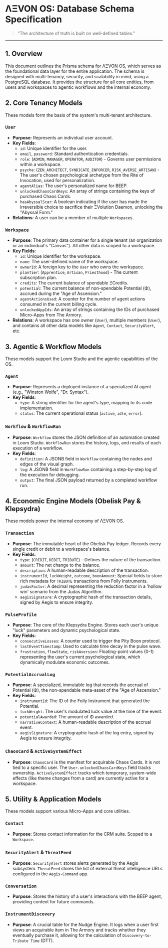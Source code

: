 
# ΛΞVON OS: Database Schema Specification

> "The architecture of truth is built on well-defined tables."

---

## 1. Overview

This document outlines the Prisma schema for ΛΞVON OS, which serves as the foundational data layer for the entire application. The schema is designed with multi-tenancy, security, and scalability in mind, using a PostgreSQL database. It provides the structure for all core entities, from users and workspaces to agentic workflows and the internal economy.

## 2. Core Tenancy Models

These models form the basis of the system's multi-tenant architecture.

### `User`
-   **Purpose**: Represents an individual user account.
-   **Key Fields**:
    -   `id`: Unique identifier for the user.
    -   `email`, `password`: Standard authentication credentials.
    -   `role`: (`ADMIN`, `MANAGER`, `OPERATOR`, `AUDITOR`) - Governs user permissions within a workspace.
    -   `psyche`: (`ZEN_ARCHITECT`, `SYNDICATE_ENFORCER`, `RISK_AVERSE_ARTISAN`) - The user's chosen psychological archetype from the Rite of Invocation, used for personalization.
    -   `agentAlias`: The user's personalized name for BEEP.
    -   `unlockedChaosCardKeys`: An array of strings containing the keys of purchased Chaos Cards.
    -   `hasAbyssalScar`: A boolean indicating if the user has made the irreversible choice to sacrifice their ΞVolution Daemon, unlocking the "Abyssal Form."
-   **Relations**: A user can be a member of multiple `Workspace`s.

### `Workspace`
-   **Purpose**: The primary data container for a single tenant (an organization or an individual's "Canvas"). All other data is scoped to a workspace.
-   **Key Fields**:
    -   `id`: Unique identifier for the workspace.
    -   `name`: The user-defined name of the workspace.
    -   `ownerId`: A foreign key to the `User` who owns the workspace.
    -   `planTier`: (`Apprentice`, `Artisan`, `Priesthood`) - The current subscription plan.
    -   `credits`: The current balance of spendable ΞCredits.
    -   `potential`: The current balance of non-spendable Potential (Φ), accrued during the "Age of Ascension."
    -   `agentActionsUsed`: A counter for the number of agent actions consumed in the current billing cycle.
    -   `unlockedAppIds`: An array of strings containing the IDs of purchased Micro-Apps from The Armory.
-   **Relations**: A workspace has one owner (`User`), multiple members (`User`), and contains all other data models like `Agent`, `Contact`, `SecurityAlert`, etc.

## 3. Agentic & Workflow Models

These models support the Loom Studio and the agentic capabilities of the OS.

### `Agent`
-   **Purpose**: Represents a deployed instance of a specialized AI agent (e.g., "Winston Wolfe", "Dr. Syntax").
-   **Key Fields**:
    -   `type`: A string identifier for the agent's type, mapping to its code implementation.
    -   `status`: The current operational status (`active`, `idle`, `error`).

### `Workflow` & `WorkflowRun`
-   **Purpose**: `Workflow` stores the JSON definition of an automation created in Loom Studio. `WorkflowRun` stores the history, logs, and results of each execution of a workflow.
-   **Key Fields**:
    -   `definition`: A JSONB field in `Workflow` containing the nodes and edges of the visual graph.
    -   `log`: A JSONB field in `WorkflowRun` containing a step-by-step log of the execution for debugging.
    -   `output`: The final JSON payload returned by a completed workflow run.

## 4. Economic Engine Models (Obelisk Pay & Klepsydra)

These models power the internal economy of ΛΞVON OS.

### `Transaction`
-   **Purpose**: The immutable heart of the Obelisk Pay ledger. Records every single credit or debit to a workspace's balance.
-   **Key Fields**:
    -   `type`: (`CREDIT`, `DEBIT`, `TRIBUTE`) - Defines the nature of the transaction.
    -   `amount`: The net change to the balance.
    -   `description`: A human-readable description of the transaction.
    -   `instrumentId`, `luckWeight`, `outcome`, `boonAmount`: Special fields to store rich metadata for `TRIBUTE` transactions from Folly Instruments.
    -   `judasFactor`: A decimal representing the reduction factor in a 'hollow win' scenario from the Judas Algorithm.
    -   `aegisSignature`: A cryptographic hash of the transaction details, signed by Aegis to ensure integrity.

### `PulseProfile`
-   **Purpose**: The core of the Klepsydra Engine. Stores each user's unique "luck" parameters and dynamic psychological state.
-   **Key Fields**:
    -   `consecutiveLosses`: A counter used to trigger the Pity Boon protocol.
    -   `lastEventTimestamp`: Used to calculate time decay in the pulse wave.
    -   `frustration`, `flowState`, `riskAversion`: Floating-point values (0-1) representing the user's current psychological state, which dynamically modulate economic outcomes.

### `PotentialAccrualLog`
-   **Purpose**: A specialized, immutable log that records the accrual of Potential (Φ), the non-spendable meta-asset of the "Age of Ascension."
-   **Key Fields**:
    -   `instrumentId`: The ID of the Folly Instrument that generated the Potential.
    -   `luckWeight`: The user's modulated luck value at the time of the event.
    -   `potentialAwarded`: The amount of Φ awarded.
    -   `narrativeContext`: A human-readable description of the accrual event.
    -   `aegisSignature`: A cryptographic hash of the log entry, signed by Aegis to ensure integrity.

### `ChaosCard` & `ActiveSystemEffect`
-   **Purpose**: `ChaosCard` is the manifest for acquirable Chaos Cards. It is not tied to a specific user. The `User.unlockedChaosCardKeys` field tracks ownership. `ActiveSystemEffect` tracks which temporary, system-wide effects (like theme changes from a card) are currently active for a workspace.

## 5. Utility & Application Models

These models support various Micro-Apps and core utilities.

### `Contact`
-   **Purpose**: Stores contact information for the CRM suite. Scoped to a `Workspace`.

### `SecurityAlert` & `ThreatFeed`
-   **Purpose**: `SecurityAlert` stores alerts generated by the Aegis subsystem. `ThreatFeed` stores the list of external threat intelligence URLs configured in the `Aegis-Command` app.

### `Conversation`
-   **Purpose**: Stores the history of a user's interactions with the BEEP agent, providing context for future commands.

### `InstrumentDiscovery`
-   **Purpose**: A crucial table for the Nudge Engine. It logs when a user first views an acquirable item in The Armory and tracks whether they eventually purchase it, allowing for the calculation of `Discovery-to-Tribute Time` (DTT).
